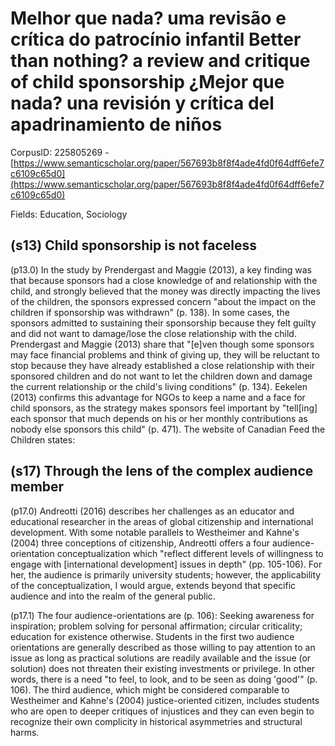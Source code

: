 # Melhor que nada? uma revisão e crítica do patrocínio infantil Better than nothing? a review and critique of child sponsorship ¿Mejor que nada? una revisión y crítica del apadrinamiento de niños

CorpusID: 225805269 - [https://www.semanticscholar.org/paper/567693b8f8f4ade4fd0f64dff6efe7c6109c65d0](https://www.semanticscholar.org/paper/567693b8f8f4ade4fd0f64dff6efe7c6109c65d0)

Fields: Education, Sociology

## (s13) Child sponsorship is not faceless
(p13.0) In the study by Prendergast and Maggie (2013), a key finding was that because sponsors had a close knowledge of and relationship with the child, and strongly believed that the money was directly impacting the lives of the children, the sponsors expressed concern "about the impact on the children if sponsorship was withdrawn" (p. 138). In some cases, the sponsors admitted to sustaining their sponsorship because they felt guilty and did not want to damage/lose the close relationship with the child. Prendergast and Maggie (2013) share that "[e]ven though some sponsors may face financial problems and think of giving up, they will be reluctant to stop because they have already established a close relationship with their sponsored children and do not want to let the children down and damage the current relationship or the child's living conditions" (p. 134). Eekelen (2013) confirms this advantage for NGOs to keep a name and a face for child sponsors, as the strategy makes sponsors feel important by "tell[ing] each sponsor that much depends on his or her monthly contributions as nobody else sponsors this child" (p. 471). The website of Canadian Feed the Children states:
## (s17) Through the lens of the complex audience member
(p17.0) Andreotti (2016) describes her challenges as an educator and educational researcher in the areas of global citizenship and international development. With some notable parallels to Westheimer and Kahne's (2004) three conceptions of citizenship, Andreotti offers a four audience-orientation conceptualization which "reflect different levels of willingness to engage with [international development] issues in depth" (pp. 105-106). For her, the audience is primarily university students; however, the applicability of the conceptualization, I would argue, extends beyond that specific audience and into the realm of the general public.

(p17.1) The four audience-orientations are (p. 106): Seeking awareness for inspiration; problem solving for personal affirmation; circular criticality; education for existence otherwise. Students in the first two audience orientations are generally described as those willing to pay attention to an issue as long as practical solutions are readily available and the issue (or solution) does not threaten their existing investments or privilege. In other words, there is a need "to feel, to look, and to be seen as doing 'good'" (p. 106). The third audience, which might be considered comparable to Westheimer and Kahne's (2004) justice-oriented citizen, includes students who are open to deeper critiques of injustices and they can even begin to recognize their own complicity in historical asymmetries and structural harms.
